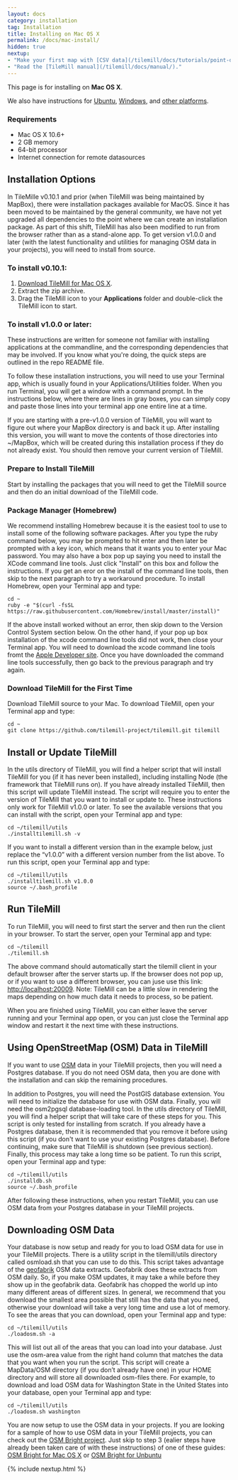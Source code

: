 ```yaml
---
layout: docs
category: installation
tag: Installation
title: Installing on Mac OS X
permalink: /docs/mac-install/
hidden: true
nextup:
- "Make your first map with [CSV data](/tilemill/docs/tutorials/point-data/)."
- "Read the [TileMill manual](/tilemill/docs/manual/)."
---
```

This page is for installing on **Mac OS X**.

We also have instructions for [Ubuntu](/tilemill/docs/linux-install), [Windows](/tilemill/docs/win-install), and [other platforms](/tilemill/docs/source).

### Requirements
<ul class='checklist'>
  <li class='check'>Mac OS X 10.6+</li>
  <li class='check'>2 GB memory</li>
  <li class='check'>64-bit processor</li>
  <li class='check'>Internet connection for remote datasources</li>
</ul>

## Installation Options

In TileMille v0.10.1 and prior (when TileMill was being maintained by MapBox), there were installation packages available for MacOS. Since it has been moved to be maintained by the general community, we have not yet upgraded all dependencies to the point where we can create an installation package. As part of this shift, TileMill has also been modified to run from the browser rather than as a stand-alone app. To get version v1.0.0 and later (with the latest functionality and utilities for managing OSM data in your projects), you will need to install from source.

### To install v0.10.1:
1. [Download TileMill for Mac OS X](/tilemill/index.html).
2. Extract the zip archive.
3. Drag the TileMill icon to your **Applications** folder and double-click the TileMill icon to start.

### To install v1.0.0 or later:

These instructions are written for someone not familiar with installing applications at the commandline, and the corresponding dependencies that may be involved. If you know what you're doing, the quick steps are outlined in the repo README file.

To follow these installation instructions, you will need to use your Terminal app, which is usually found in your Applications/Utilities folder. When you run Terminal, you will get a window with a command prompt. In the instructions below, where there are lines in gray boxes, you can simply copy and paste those lines into your terminal app one entire line at a time.

If you are starting with a pre-v1.0.0 version of TileMill, you will want to figure out where your MapBox directory is and back it up. After installing this version, you will want to move the contents of those directories into ~/MapBox, which will be created during this installation process if they do not already exist. You should then remove your current version of TileMill.

### Prepare to Install TileMill

Start by installing the packages that you will need to get the TileMill source and then do an initial download of the TileMill code.

### Package Manager (Homebrew)

We recommend installing Homebrew because it is the easiest tool to use to install some of the following software packages. After you type the ruby command below, you may be prompted to hit enter and then later be prompted with a key icon, which means that it wants you to enter your Mac password. You may also have a box pop up saying you need to install the XCode command line tools. Just click "Install" on this box and follow the instructions. If you get an eror on the install of the command line tools, then skip to the next paragraph to try a workaround procedure. To install Homebrew, open your Terminal app and type:

    cd ~
    ruby -e "$(curl -fsSL https://raw.githubusercontent.com/Homebrew/install/master/install)"

If the above install worked without an error, then skip down to the Version Control System section below. On the other hand, if your pop up box installation of the xcode command line tools did not work, then close your Terminal app. You will need to download the xcode command line tools fromt the [Apple Developer site](https://developer.apple.com/download/more/?name=for%20Xcode%20-). Once you have downloaded the command line tools successfully, then go back to the previous paragraph and try again.

### Download TileMill for the First Time

Download TileMill source to your Mac. To download TileMill, open your Terminal app and type:

    cd ~
    git clone https://github.com/tilemill-project/tilemill.git tilemill

## Install or Update TileMill

In the utils directory of TileMill, you will find a helper script that will install TileMill for you (if it has never been installed), including installing Node (the framework that TileMill runs on). If you have already installed TileMill, then this script will update TileMill instead. The script will require you to enter the version of TileMill that you want to install or update to. These instructions only work for TileMill v1.0.0 or later. To see the available versions that you can install with the script, open your Terminal app and type:

    cd ~/tilemill/utils
    ./installtilemill.sh -v

If you want to install a different version than in the example below, just replace the “v1.0.0” with a different version number from the list above. To run this script, open your Terminal app and type:

    cd ~/tilemill/utils
    ./installtilemill.sh v1.0.0
    source ~/.bash_profile

## Run TileMill<a name="runtilemill"></a>

To run TileMill, you will need to first start the server and then run the client in your browser. To start the server, open your Terminal app and type:

    cd ~/tilemill
    ./tilemill.sh

The above command should automatically start the tilemill client in your default browser after the server starts up. If the browser does not pop up, or if you want to use a different browser, you can juse use this link: <a href="http://localhost:20009" target="_blank">http://localhost:20009</a>.
Note: TileMill can be a little slow in rendering the maps depending on how much data it needs to process, so be patient.

When you are finished using TileMill, you can either leave the server running and your Terminal app open, or you can just close the Terminal app window and restart it the next time with these instructions.

## Using OpenStreetMap (OSM) Data in TileMill<a name="useosm"></a>

If you want to use [OSM](https://wiki.openstreetmap.org/wiki/Main_Page) data in your TileMill projects, then you will need a Postgres database. If you do not need OSM data, then you are done with the installation and can skip the remaining procedures.

In addition to Postgres, you will need the PostGIS database extension. You will need to initialize the database for use with OSM data. Finally, you will need the osm2pgsql database-loading tool. In the utils directory of TileMill, you will find a helper script that will take care of these steps for you. This script is only tested for installing from scratch. If you already have a Postgres database, then it is recommended that you remove it before using this script (if you don't want to use your existing Postgres database). Before continuing, make sure that TileMill is shutdown (see previous section). Finally, this process may take a long time so be patient. To run this script, open your Terminal app and type:

    cd ~/tilemill/utils
    ./installdb.sh
    source ~/.bash_profile

After following these instructions, when you restart TileMill, you can use OSM data from your Postgres database in your TileMill projects.

## Downloading OSM Data

Your database is now setup and ready for you to load OSM data for use in your TileMill projects.  There is a utility script in the tilemill/utils directory called osmload.sh that you can use to do this. This script takes advantage of the <a href="http://download.geofabrik.de" target="_blank">geofabrik</a> OSM data extracts. Geofabrik does these extracts from OSM daily. So, if you make OSM updates, it may take a while before they show up in the geofabrik data. Geofabrik has chopped the world up into many different areas of different sizes. In general, we recommend that you download the smallest area possible that still has the data that you need, otherwise your download will take a very long time and use a lot of memory. To see the areas that you can download, open your Terminal app and type:

    cd ~/tilemill/utils
    ./loadosm.sh -a

This will list out all of the areas that you can load into your database. Just use the osm-area value from the right hand column that matches the data that you want when you run the script. This script will create a MapData/OSM directory (if you don’t already have one) in your HOME directory and will store all downloaded osm-files there. For example, to download and load OSM data for Washington State in the United States into your database, open your Terminal app and type:

    cd ~/tilemill/utils
    ./loadosm.sh washington

You are now setup to use the OSM data in your projects. If you are looking for a sample of how to use OSM data in your TileMill projects, you can check out the [OSM Bright project](https://github.com/mapbox/osm-bright). Just skip to step 3 (ealier steps have already been taken care of with these instructions) of one of these guides: [OSM Bright for Mac OS X](/tilemill/docs/guides/osm-bright-mac-quickstart/) or [OSM Bright for Unbuntu](/tilemill/docs/guides/osm-bright-ubuntu-quickstart/)

{% include nextup.html %}
